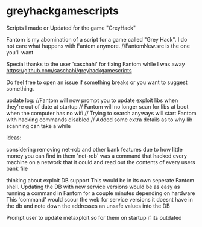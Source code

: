 # greyhackgamescripts
Scripts I made or Updated for the game "GreyHack"

Fantom is my abomination of a script for a game called "Grey Hack". I do not care what happens with Fantom anymore.
//FantomNew.src is the one you'll want

Special thanks to the user 'saschahi' for fixing Fantom while I was away
https://github.com/saschahi/greyhackgamescripts



Do feel free to open an issue if something breaks or you want to suggest something.



update log:
//Fantom will now prompt you to update exploit libs when they're out of date at startup
// Fantom will no longer scan for libs at boot when the computer has no wifi
  // Trying to search anyways will start Fantom with hacking commands disabled
// Added some extra details as to why lib scanning can take a while



ideas:

considering removing net-rob and other bank features due to how little money you can find in them
'net-rob' was a command that hacked every machine on a network that it could and read out the contents of every users bank file

thinking about exploit DB support
This would be in its own seperate Fantom shell.
Updating the DB with new service versions would be as easy as running a command in Fantom for a couple minutes depending on hardware
This 'command' would scour the web for service versions it doesnt have in the db and note down the addresses an unsafe values into the DB

Prompt user to update metaxploit.so for them on startup if its outdated




